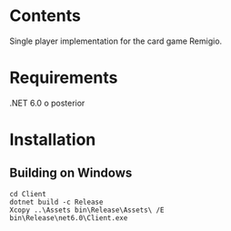 # Contents
Single player implementation for the card game Remigio.

# Requirements
.NET 6.0 o posterior

# Installation

## Building on Windows

```
cd Client
dotnet build -c Release
Xcopy ..\Assets bin\Release\Assets\ /E
bin\Release\net6.0\Client.exe
```

